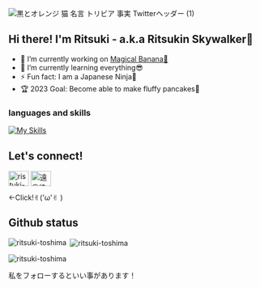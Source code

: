 ![黒とオレンジ 猫 名言 トリビア 事実 Twitterヘッダー (1)](https://github.com/Ritsuki-Toshima/Ritsuki-Toshima/assets/138346709/914405bc-6e40-4b04-b15c-f75960bfb46a)

## Hi there! I'm Ritsuki - a.k.a Ritsukin Skywalker👑
- 🔭 I’m currently working on [Magical Banana🍌](https://github.com/Ritsuki-Toshima/Magical)
- 🌱 I’m currently learning everything😎
- ⚡ Fun fact: I am a Japanese Ninja🥷
- 🏆 2023 Goal: Become able to make fluffy pancakes🥞

### languages and skills
[![My Skills](https://skillicons.dev/icons?i=html,css,js,vue,ruby,rails,sqlite,figma,bootstrap,vscode,heroku)](https://skillicons.dev)

## Let's connect!
<p align="left">
<a href="https://linkedin.com/in/ristuki-toshima" target="blank"><img align="center" src="https://raw.githubusercontent.com/rahuldkjain/github-profile-readme-generator/master/src/images/icons/Social/linked-in-alt.svg" alt="ristuki-toshima" height="30" width="40" /></a>
<a href="https://fb.com/遠島律貴" target="blank"><img align="center" src="https://raw.githubusercontent.com/rahuldkjain/github-profile-readme-generator/master/src/images/icons/Social/facebook.svg" alt="遠島律貴" height="30" width="40" /></a>
</p>←Click!✌︎('ω'✌︎ )


## Github status
<p><img align="left" src="https://github-readme-stats.vercel.app/api/top-langs?username=ritsuki-toshima&show_icons=true&locale=en&layout=compact" alt="ritsuki-toshima"　/></p>
<p>&nbsp;<img align="center" src="https://github-readme-stats.vercel.app/api?username=ritsuki-toshima&show_icons=true&locale=en" alt="ritsuki-toshima"/></p>
<p><img align="center" src="https://github-readme-streak-stats.herokuapp.com/?user=ritsuki-toshima&" alt="ritsuki-toshima" /></p>

私をフォローするといい事があります！





                
